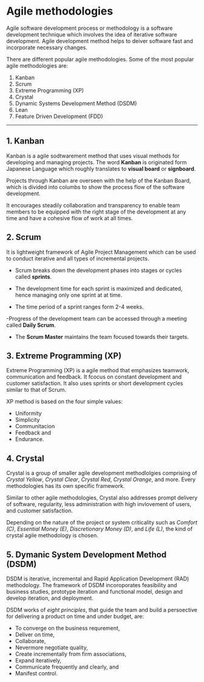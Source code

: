 # **Agile methodologies**

Agile software development process or methodology is a software development technique which involves the idea of iterative software development.
Agile development method helps to deiver software fast and incorporate necessary changes.

There are different popular agile methodologies. Some of the most popular agile methodologies are:

1. Kanban
2. Scrum
3. Extreme Programming (XP)
4. Crystal
5. Dynamic Systems Development Method (DSDM)
6. Lean
7. Feature Driven Development (FDD)

---

## **1. Kanban**

Kanban is a agile sodtwarement method that uses visual methods for developing and managing projects. The word **Kanban**  is originated form Japanese Language which roughly translates to **visual board** or **signboard**.

Projects through Kanban are overseen with the help of the Kanban Board, which is divided into columbs to show the process flow of the software development.

It encourages steadily collaboration and transparency to enable team members to be equipped with the right stage of the development at any time and have a cohesive flow of work at all times.

## **2. Scrum**

It is lightweight framework of Agile Project Management which can be used to conduct iterative and all types of incremental projects.

- Scrum breaks down the development phases into stages or cycles called **sprints**.

- The development time for each sprint is maximized and dedicated, hence managing only one sprint at at time.

- The time period of a sprint ranges form 2-4 weeks.

-Progress of the development team can be accessed through a meeting called **Daily Scrum**.

- The **Scrum Master** maintains the team focused towards their targets.

## **3. Extreme Programming (XP)**

Extreme Programming (XP) is a agile method that emphasizes teamwork, communication and feedback. It fcocus on constant development and customer satisfaction. It also uses sprints or short development cycles similar to that of Scrum.

XP method is based on the four simple values:

- Uniformity
- Simplicity
- Communitacion
- Feedback and
- Endurance.

## **4. Crystal**

Crystal is a group of smaller agile development methodlolgies comprising of *Crystal Yellow*, *Crystal Clear*, *Crystal Red*, *Crystal Orange*, and more. Every methodologies has its own specific framework.

Similar to other agile methodologies, Crystal also addresses prompt delivery of software, regularity, less administration with high invlovement of users, and customer satisfaction.

Depending on the nature of the project or system criticality such as *Comfort (C)*, *Essential Money (E)*, *Discretionary Money (D)*, and *Life (L)*, the kind of crystal agile methodology is chosen.

## **5. Dymanic System Development Method (DSDM)**

DSDM is iterative, incremental and Rapid Application Development (RAD) methodology. The framework of DSDM incoroporates feasibility and business studies, prototype iteration and functional model, design and develop iteration, and deployment.

DSDM works of *eight principles*, that guide the team and build a persoective for delivering a product on time and under budget, are:

- To converge on the business requrement,
- Deliver on time,
- Collaborate,
- Nevermore negotiate quality,
- Create incrementally from firm associations,
- Expand iteratively,
- Communicate frequently and clearly, and
- Manifest control.
